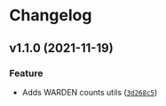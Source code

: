 # Changelog

<!--next-version-placeholder-->

## v1.1.0 (2021-11-19)
### Feature
* Adds WARDEN counts utils ([`3d268c5`](https://github.com/stjudecloud/utilities/commit/3d268c573e37a8be4b2eb658f135b4fea6ec84c1))
